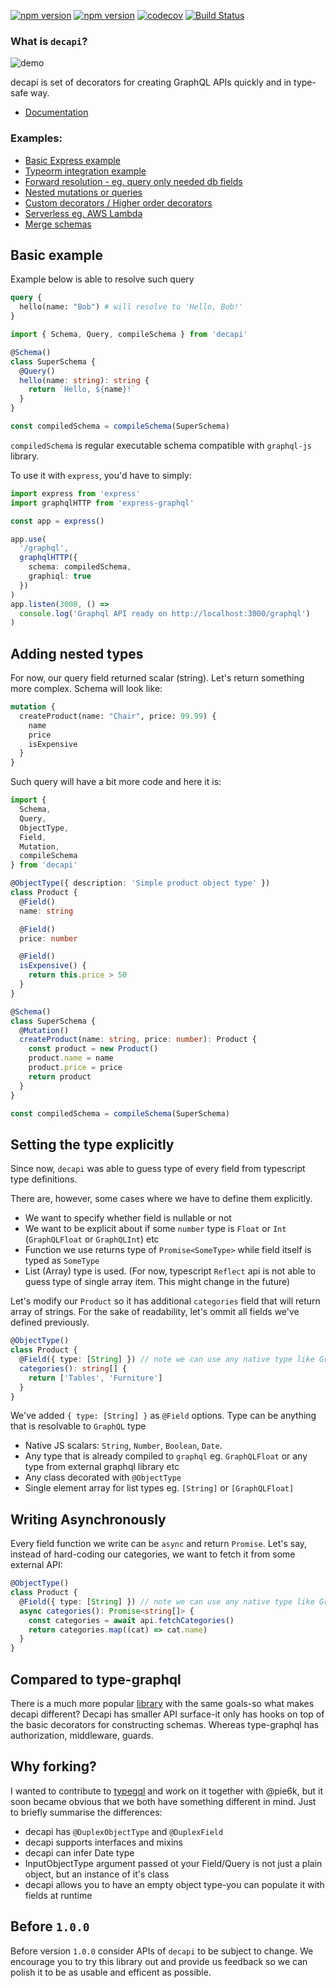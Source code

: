 [![npm version](https://badge.fury.io/js/decapi.svg)](https://badge.fury.io/js/decapi)
[![npm version](https://david-dm.org/capaj/decapi.svg)](https://david-dm.org/capaj/decapi)
[![codecov](https://codecov.io/gh/capaj/decapi/branch/master/graph/badge.svg)](https://codecov.io/gh/capaj/decapi)
[![Build Status](https://api.travis-ci.org/capaj/decapi.svg?branch=master)](https://travis-ci.org/capaj/decapi)

### What is `decapi`?

![demo](assets/demo.gif)

decapi is set of decorators for creating GraphQL APIs quickly and in type-safe way.

- [Documentation](https://decapi.netlify.com/)

### Examples:

- [Basic Express example](examples/basic-express-server)
- [Typeorm integration example](examples/typeorm-basic-integration)
- [Forward resolution - eg. query only needed db fields](examples/forward-resolution)
- [Nested mutations or queries](examples/nested-mutation-or-query)
- [Custom decorators / Higher order decorators](examples/custom-decorators)
- [Serverless eg. AWS Lambda](examples/serverless)
- [Merge schemas](examples/merge-schemas)

## Basic example

Example below is able to resolve such query

```graphql
query {
  hello(name: "Bob") # will resolve to 'Hello, Bob!'
}
```

```ts
import { Schema, Query, compileSchema } from 'decapi'

@Schema()
class SuperSchema {
  @Query()
  hello(name: string): string {
    return `Hello, ${name}!`
  }
}

const compiledSchema = compileSchema(SuperSchema)
```

`compiledSchema` is regular executable schema compatible with `graphql-js` library.

To use it with `express`, you'd have to simply:

```ts
import express from 'express'
import graphqlHTTP from 'express-graphql'

const app = express()

app.use(
  '/graphql',
  graphqlHTTP({
    schema: compiledSchema,
    graphiql: true
  })
)
app.listen(3000, () =>
  console.log('Graphql API ready on http://localhost:3000/graphql')
)
```

## Adding nested types

For now, our query field returned scalar (string). Let's return something more complex. Schema will look like:

```graphql
mutation {
  createProduct(name: "Chair", price: 99.99) {
    name
    price
    isExpensive
  }
}
```

Such query will have a bit more code and here it is:

```ts
import {
  Schema,
  Query,
  ObjectType,
  Field,
  Mutation,
  compileSchema
} from 'decapi'

@ObjectType({ description: 'Simple product object type' })
class Product {
  @Field()
  name: string

  @Field()
  price: number

  @Field()
  isExpensive() {
    return this.price > 50
  }
}

@Schema()
class SuperSchema {
  @Mutation()
  createProduct(name: string, price: number): Product {
    const product = new Product()
    product.name = name
    product.price = price
    return product
  }
}

const compiledSchema = compileSchema(SuperSchema)
```

## Setting the type explicitly

Since now, `decapi` was able to guess type of every field from typescript type definitions.

There are, however, some cases where we have to define them explicitly.

- We want to specify whether field is nullable or not
- We want to be explicit about if some `number` type is `Float` or `Int` (`GraphQLFloat` or `GraphQLInt`) etc
- Function we use returns type of `Promise<SomeType>` while field itself is typed as `SomeType`
- List (Array) type is used. (For now, typescript `Reflect` api is not able to guess type of single array item. This might change in the future)

Let's modify our `Product` so it has additional `categories` field that will return array of strings. For the sake of readability, let's ommit all fields we've defined previously.

```ts
@ObjectType()
class Product {
  @Field({ type: [String] }) // note we can use any native type like GraphQLString!
  categories(): string[] {
    return ['Tables', 'Furniture']
  }
}
```

We've added `{ type: [String] }` as `@Field` options. Type can be anything that is resolvable to `GraphQL` type

- Native JS scalars: `String`, `Number`, `Boolean`, `Date`.
- Any type that is already compiled to `graphql` eg. `GraphQLFloat` or any type from external graphql library etc
- Any class decorated with `@ObjectType`
- Single element array for list types eg. `[String]` or `[GraphQLFloat]`

## Writing Asynchronously

Every field function we write can be `async` and return `Promise`. Let's say, instead of hard-coding our categories, we want to fetch it from some external API:

```ts
@ObjectType()
class Product {
  @Field({ type: [String] }) // note we can use any native type like GraphQLString!
  async categories(): Promise<string[]> {
    const categories = await api.fetchCategories()
    return categories.map((cat) => cat.name)
  }
}
```

## Compared to type-graphql

There is a much more popular [library](https://github.com/19majkel94/type-graphql) with the same goals-so what makes decapi different? Decapi has smaller API surface-it only has hooks on top of the basic decorators for constructing schemas.
Whereas type-graphql has authorization, middleware, guards.

## Why forking?

I wanted to contribute to [typegql](https://github.com/prismake/typegql) and work on it together with @pie6k, but it soon became obvious that we both have something different in mind. Just to briefly summarise the differences:

- decapi has `@DuplexObjectType` and `@DuplexField`
- decapi supports interfaces and mixins
- decapi can infer Date type
- InputObjectType argument passed ot your Field/Query is not just a plain object, but an instance of it's class
- decapi allows you to have an empty object type-you can populate it with fields at runtime

## Before `1.0.0`

Before version `1.0.0` consider APIs of `decapi` to be subject to change. We encourage you to try this library out and provide us feedback so we can polish it to be as usable and efficent as possible.
